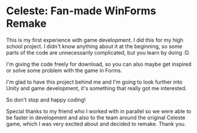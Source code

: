 # Celeste: Fan-made WinForms Remake

This is my first experience with game development. I did this for my high school project. I didn't know anything about it at the beginning, so some parts of the code are unnecessarily complicated, but you learn by doing :D.

I'm giving the code freely for download, so you can also maybe get inspired or solve some problem with the game in Forms.

I'm glad to have this project behind me and I'm going to look further into Unity and game development, it's something that really got me interested.

So don't stop and happy coding!

Special thanks to my friend who I worked with in parallel so we were able to be faster in development and also to the team around the original Celeste game, which I was very excited about and decided to remake. Thank you.
